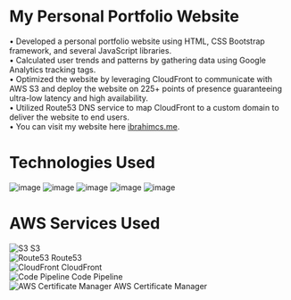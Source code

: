 # My Personal Portfolio Website


   • Developed a personal portfolio website using HTML, CSS Bootstrap framework, and several JavaScript libraries.<br/>
   • Calculated user trends and patterns by gathering data using Google Analytics tracking tags.<br/>
   • Optimized the website by leveraging CloudFront to communicate with AWS S3 and deploy the website on 225+ points of presence guaranteeing ultra-low latency and high availability.<br/>
   • Utilized Route53 DNS service to map CloudFront to a custom domain to deliver the website to end users.<br/>
  • You can visit my website here [ibrahimcs.me](https://www.ibrahimcs.me).<br/>
  
# Technologies Used


![image](https://img.shields.io/badge/Amazon_AWS-FF9900?style=for-the-badge&logo=amazonaws&logoColor=white)
![image](https://img.shields.io/badge/JavaScript-323330?style=for-the-badge&logo=javascript&logoColor=F7DF1E)
![image](https://img.shields.io/badge/Bootstrap-563D7C?style=for-the-badge&logo=bootstrap&logoColor=white)
![image](https://img.shields.io/badge/CSS3-1572B6?style=for-the-badge&logo=css3&logoColor=white)
![image](https://img.shields.io/badge/HTML5-E34F26?style=for-the-badge&logo=html5&logoColor=white)

# AWS Services Used
 ![S3](https://d1zornxddiqw2q.cloudfront.net/icon/c0828e0381730befd1f7a025057c74fb-43acc0496e64afba82dbc9ab774dc622.svg) S3 <br/>
 ![Route53](https://d1zornxddiqw2q.cloudfront.net/icon/f5d2c00d40914bff4f82f29f9ef768bc-53a84099cf556710383a52b4612a8612.svg) Route53 <br/>
 ![CloudFront](https://d1zornxddiqw2q.cloudfront.net/icon/4200ac8906c9a841a229ed9e5008a533-465d196059bdeeb0ffcb07ebe5f79b28.svg) CloudFront <br/>
 ![Code Pipeline](https://d1zornxddiqw2q.cloudfront.net/icon/59874d8b5a9e702e16641126cc15e561-8137f94920dd8639de205d20e8e72ad6.svg) Code Pipeline <br/>
 ![AWS Certificate Manager](https://d1zornxddiqw2q.cloudfront.net/icon/02b55e4f52388520bfe11f959f836e68-b8cdde73b02af863b91a2296bbd10b4c.svg) AWS Certificate Manager <br/>


